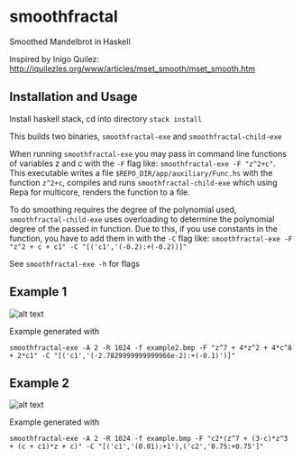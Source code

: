 # smoothfractal
Smoothed Mandelbrot in Haskell

Inspired by Inigo Quilez: http://iquilezles.org/www/articles/mset_smooth/mset_smooth.htm

## Installation and Usage
Install haskell stack, cd into directory ```stack install```

This builds two binaries, ```smoothfractal-exe``` and ```smoothfractal-child-exe```

When running ```smoothfractal-exe``` you may pass in command line functions of variables z and c with the ```-F``` flag like: ```smoothfractal-exe -F "z^2+c"```. This executable writes a file ```$REPO_DIR/app/auxiliary/Func.hs``` with the function ```z^2+c```, compiles and runs ```smoothfractal-child-exe``` which using Repa for multicore, renders the function to a file.

To do smoothing requires the degree of the polynomial used, ```smoothfractal-child-exe``` uses overloading to determine the polynomial degree of the passed in function. Due to this, if you use constants in the function, you have to add them in with the ```-C``` flag like: ```smoothfractal-exe -F "z^2 + c + c1" -C "[('c1','(-0.2):+(-0.2))]"```

See ```smoothfractal-exe -h``` for flags

## Example 1

![alt text](https://github.com/fabricatedmath/smoothfractal/blob/master/examples/example.jpg "Example")

Example generated with

```smoothfractal-exe -A 2 -R 1024 -f example2.bmp -F "z^7 + 4*z^2 + 4*c^8 + 2*c1" -C "[('c1','(-2.7829999999999966e-2):+(-0.1)')]"```

## Example 2

![alt text](https://github.com/fabricatedmath/smoothfractal/blob/master/examples/example2.jpg "Example2")

Example generated with 

```smoothfractal-exe -A 2 -R 1024 -f example.bmp -F "c2*(z^7 + (3-c)*z^3 + (c + c1)*z + c)" -C "[('c1','(0.01):+1'),('c2','0.75:+0.75']"```
